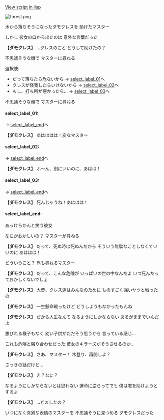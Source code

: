 [View script in lisp](../scripts/10351202.txt)

![forest.png](../images/backgrounds/forest.png)

木から落ちそうになったダモクレスを
助けたマスター

しかし
彼女の口から出たのは
意外な言葉だった

**【ダモクレス】**
…クレスのこと
どうして助けたの？

不思議そうな顔で
マスターに尋ねる

選択肢:
- だって落ちたら危ないから → [select_label_01](#select_label_01)へ
- クレスが怪我したらいけないから → [select_label_02](#select_label_02)へ
- もし、打ち所が悪かったら… → [select_label_03](#select_label_03)へ

不思議そうな顔で
マスターに尋ねる

#### select_label_01:
 → [select_label_end](#select_label_end)へ

**【ダモクレス】**
あはははは！変なマスター

#### select_label_02:
 → [select_label_end](#select_label_end)へ

**【ダモクレス】**
ふ～ん、別にいいのに、あはは！

#### select_label_03:
 → [select_label_end](#select_label_end)へ

**【ダモクレス】**
死んじゃうね！あははは！

#### select_label_end:

あっけらかんと笑う彼女

なにがおかしいの？
マスターが尋ねる

**【ダモクレス】**
だって、死ぬ時は死ぬんだから
そういう無駄なことしなくていいのに
あははは！

どういうこと？
尚も尋ねるマスター

**【ダモクレス】**
だって、こんな危険が
いっぱいの世の中なんだよ
いつ死んだっておかしくないでしょ

**【ダモクレス】**
大昔、クレス達はみんなのために
ものすごく強いヤツと戦ったの

**【ダモクレス】**
一生懸命戦ったけど
どうしようもなかったもんね

**【ダモクレス】**
だから人生なんて
なるようにしかならない
あるがままでいんだよ

悪びれる様子もなく
幼い子供がただそう思うから
言っている感じ…

これも危険と隣り合わせだった
彼女のキラーズがそうさせるのか…

**【ダモクレス】**
さあ、マスター！
木登り、再開しよ？

さっきの話だけど…

**【ダモクレス】**
え？なに？

なるようにしかならないとは思わない
運命に逆らってでも
僕は君を助けようとするよ

**【ダモクレス】**
…どぉしたの？

いつになく真剣な表情のマスターを
不思議そうに見つめる
ダモクレスだった